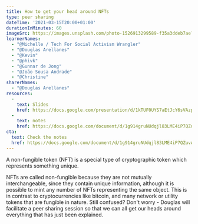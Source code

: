 ```yaml
---
title: How to get your head around NFTs
type: peer sharing
dateTime: '2021-03-15T20:00+01:00'
durationInMinutes: 60
imageSrc: https://images.unsplash.com/photo-1526913299589-f35a3ddeb7ae?ixid=MXwxMjA3fDB8MHxwaG90by1wYWdlfHx8fGVufDB8fHw%3D&ixlib=rb-1.2.1&auto=format&fit=crop&w=1568&q=80
learnerNames:
  - "@Michelle / Tech For Social Activism Wrangler"
  - "@Douglas Arellanes"
  - "@Kevin"
  - "@phivk"
  - "@Gunnar de Jong"
  - "@João Sousa Andrade"
  - "@Christine"
sharerNames:
  - "@Douglas Arellanes"
resources:
  -
    text: Slides
    href: https://docs.google.com/presentation/d/1kTUF0UYS7aEtJcY6sVAzp3aMwBZjtQirmR1c0tWfTcw/edit?usp=sharing
  -
    text: notes
    href: https://docs.google.com/document/d/1g914gruNUdqjl83LME4iP7QZuvA_YFDfFPfABe7IgNg/edit?usp=sharing
cta:
  text: Check the notes
  href: https://docs.google.com/document/d/1g914gruNUdqjl83LME4iP7QZuvA_YFDfFPfABe7IgNg/edit?usp=sharing
---
```


A non-fungible token (NFT) is a special type of cryptographic token which represents something unique.

<!--more-->

NFTs are called non-fungible because they are not mutually interchangeable, since they contain unique information, although it is possible to mint any number of NFTs representing the same object. This is in contrast to cryptocurrencies like bitcoin, and many network or utility tokens that are fungible in nature.
Still confused? Don't worry - Douglas will facilitate a peer sharing session so that we can all get our heads around everything that has just been explained.
